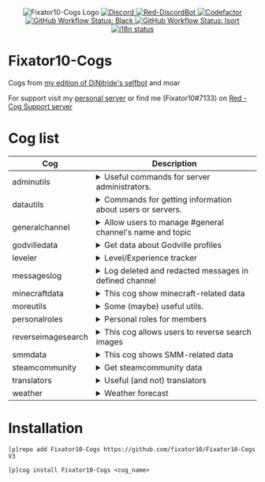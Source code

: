 <p align="center">
    <img alt="Fixator10-Cogs Logo" src="https://Moeka.is-a-good-waifu.com/u2P2sMM.png">
    <a href="https://fixator10.ru/discord">
        <img alt="Discord" src="https://img.shields.io/discord/221158719025709056.svg?style=for-the-badge&logo=discord">
    </a>
    <a href="https://github.com/Cog-Creators/Red-DiscordBot">
        <img alt="Red-DiscordBot" src="https://img.shields.io/badge/Red-DiscordBot-red.svg?style=for-the-badge">
    </a>
    <a href="https://www.codefactor.io/repository/github/fixator10/fixator10-cogs">
        <img alt="Codefactor" src="https://www.codefactor.io/repository/github/fixator10/fixator10-cogs/badge?style=for-the-badge">
    </a>
    <a href="https://github.com/ambv/black">
        <img alt="GitHub Workflow Status: Black" 
        src="https://img.shields.io/github/workflow/status/fixator10/Fixator10-Cogs/black/V3?label=Black&style=for-the-badge&labelColor=000">
    </a>
    <a href="https://github.com/timothycrosley/isort">
        <img alt="GitHub Workflow Status: Isort" 
        src="https://img.shields.io/github/workflow/status/fixator10/Fixator10-Cogs/isort/V3?label=Isort&style=for-the-badge&labelColor=ef8336">
    </a>
    <br>
    <a href="https://i18n.fixator10.ru/project/fixator10-cogs">
        <img alt="i18n status" src="https://badges.crowdin.net/fixator10-cogs/localized.svg">
    </a>
</p>

# Fixator10-Cogs
Cogs from [my edition of DiNitride's selfbot](https://github.com/fixator10/Discord-Self-Bot) and moar

For support visit my [personal server](https://fixator10.ru/discord) or find me (Fixator10#7133) on [Red - Cog Support server](https://discord.gg/GET4DVk)

# Cog list
| Cog                | Description                                                                                                                                                                                                                  |
|--------------------|------------------------------------------------------------------------------------------------------------------------------------------------------------------------------------------------------------------------------|
| adminutils         | <details><summary>Useful commands for server administrators.</summary>Useful commands for server administrators.</details>                                                                                                   |
| datautils          | <details><summary>Commands for getting information about users or servers.</summary>Commands for getting information about users or servers.</details>                                                                       |
| generalchannel     | <details><summary>Allow users to manage #general channel's name and topic</summary>Allow users to manage #general channel's name and topic</details>                                                                         |
| godvilledata       | <details><summary>Get data about Godville profiles</summary>Get data about godville.net (russian) and godvillegame.com profiles</details>                                                                                    |
| leveler            | <details><summary>Level/Experience tracker</summary>Level/Experience tracker<br>Increase activity (or not) on your server with chat exp!</details>                                                                           |
| messageslog        | <details><summary>Log deleted and redacted messages in defined channel</summary>Log deleted and redacted messages in defined channel</details>                                                                               |
| minecraftdata      | <details><summary>This cog show minecraft-related data</summary>This cog show minecraft-related data<br>Including:<br>  Player's nicks history<br>  Get skin by nickname<br>  Get status of minecraft data-servers</details> |
| moreutils          | <details><summary>Some (maybe) useful utils.</summary>Some (maybe) useful utils.</details>                                                                                                                                   |
| personalroles      | <details><summary>Personal roles for members</summary>Personal roles for members</details>                                                                                                                                   |
| reverseimagesearch | <details><summary>This cog allows users to reverse search images</summary>This cog allows users to reverse search images</details>                                                                                           |
| smmdata            | <details><summary>This cog shows SMM-related data</summary>This cog shows Super Mario Maker-related data. You can check levels and level designers</details>                                                                 |
| steamcommunity     | <details><summary>Get steamcommunity data</summary>Get steamcommunity data for steam users</details>                                                                                                                         |
| translators        | <details><summary>Useful (and not) translators</summary>Useful (and not) translators</details>                                                                                                                               |
| weather            | <details><summary>Weather forecast</summary>Weather forecast</details>                                                                                                                                                       |

# Installation
`[p]repo add Fixator10-Cogs https://github.com/fixator10/Fixator10-Cogs V3`

`[p]cog install Fixator10-Cogs <cog_name>`
